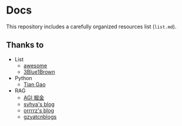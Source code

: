 # Docs

This repository includes a carefully organized resources list (`list.md`).

## Thanks to

- List
  - [awesome](https://github.com/sindresorhus/awesome)
  - [3Blue1Brown](https://www.3blue1brown.com/)
- Python
  - [Tian Gao](https://github.com/gaogaotiantian)
- RAG
  - [AGI 掘金](https://agijuejin.feishu.cn/wiki/UvJPwhfkiitMzhkhEfycUnS9nAm)
  - [syhya's blog](https://syhya.github.io/zh/)
  - [orrrrz's blog](https://orrrrz.github.io/2025/01/18/rag/multi-vector/)
  - [gzyatcnblogs](https://www.cnblogs.com/gzyatcnblogs)
